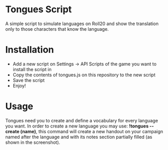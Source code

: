 # Tongues Script
A simple script to simulate languages on Roll20 and show the translation only to those characters that know the language.

# Installation
- Add a new script on Settings -> API Scripts of the game you want to install the script in
- Copy the contents of tongues.js on this repository to the new script
- Save the script
- Enjoy!

# Usage
Tongues need you to create and define a vocabulary for every language you want.
In order to create a new language you may use: **!tongues --create (name)**, this command will create a new handout on your campaign named after the language and with its notes section partially filled (as shown in the screenshot).
